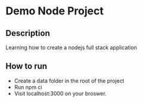 # Demo Node Project

## Description

Learning how to create a nodejs full stack application

## How to run

- Create a data folder in the root of the project
- Run npm ci
- Visit localhost:3000 on your broswer.
